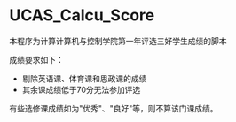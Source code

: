 # UCAS_Calcu_Score

本程序为计算计算机与控制学院第一年评选三好学生成绩的脚本


成绩要求如下：

- 剔除英语课、体育课和思政课的成绩
- 其余课成绩低于70分无法参加评选


有些选修课成绩如为"优秀"、"良好"等，则不算该门课成绩。

